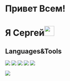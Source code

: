 <h1 align="left">Привет Всем!</h1>
<h1 align="left">Я Сергей<img src="https://github.com/blackcater/blackcater/raw/main/images/Hi.gif" height="32"/></h1>

## Languages&Tools

<img src="https://img.shields.io/badge/HTML-E34F26?style=for-the-badge&logo=html5&logoColor=white" /> <img src="https://img.shields.io/badge/CSS-1572B6?style=for-the-badge&logo=css3&logoColor=white" /> <img src="https://img.shields.io/badge/javascript-F7DF1E?style=for-the-badge&logo=javascript&logoColor=white" /> <img src="https://img.shields.io/badge/Figma-F24E1E?style=for-the-badge&logo=figma&logoColor=white" />  <img src="https://img.shields.io/badge/visual studio code-007ACC?style=for-the-badge&logo=visualstudiocode&logoColor=white" />



![](https://github-profile-summary-cards.vercel.app/api/cards/profile-details?username=sergey-xdt&theme=solarized_dark)




<!--
**sergey-xdt/sergey-xdt** is a ✨ _special_ ✨ repository because its `README.md` (this file) appears on your GitHub profile.

Here are some ideas to get you started:

- 🔭 I’m currently working on ...
- 🌱 I’m currently learning ...
- 👯 I’m looking to collaborate on ...
- 🤔 I’m looking for help with ...
- 💬 Ask me about ...
- 📫 How to reach me: ...
- 😄 Pronouns: ...
- ⚡ Fun fact: ...
-->
